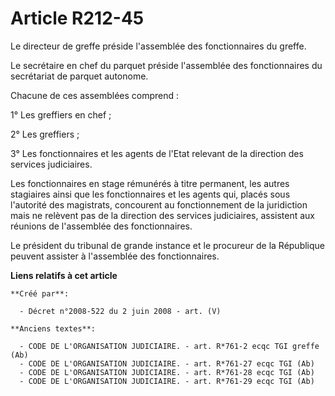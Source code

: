 # Article R212-45

Le directeur de greffe préside l'assemblée des fonctionnaires du greffe.

Le secrétaire en chef du parquet préside l'assemblée des fonctionnaires du secrétariat de parquet autonome.

Chacune de ces assemblées comprend :

1° Les greffiers en chef ;

2° Les greffiers ;

3° Les fonctionnaires et les agents de l'Etat relevant de la direction des services judiciaires.

Les fonctionnaires en stage rémunérés à titre permanent, les autres stagiaires ainsi que les fonctionnaires et les agents
qui, placés sous l'autorité des magistrats, concourent au fonctionnement de la juridiction mais ne relèvent pas de la
direction des services judiciaires, assistent aux réunions de l'assemblée des fonctionnaires.

Le président du tribunal de grande instance et le procureur de la République peuvent assister à l'assemblée des
fonctionnaires.

**Liens relatifs à cet article**

	**Créé par**:

	  - Décret n°2008-522 du 2 juin 2008 - art. (V)

	**Anciens textes**:

	  - CODE DE L'ORGANISATION JUDICIAIRE. - art. R*761-2 ecqc TGI greffe (Ab)
	  - CODE DE L'ORGANISATION JUDICIAIRE. - art. R*761-27 ecqc TGI (Ab)
	  - CODE DE L'ORGANISATION JUDICIAIRE. - art. R*761-28 ecqc TGI (Ab)
	  - CODE DE L'ORGANISATION JUDICIAIRE. - art. R*761-29 ecqc TGI (Ab)
